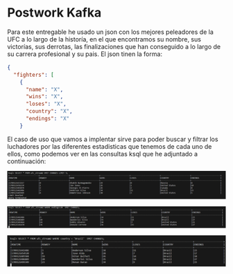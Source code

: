 # Postwork Kafka
Para este entregable he usado un json con los mejores peleadores de la UFC a lo largo de la historía, en el que encontramos su nombre, sus victorías, sus derrotas, las finalizaciones que han conseguido a lo largo de su carrera profesional y su pais.
El json tinen la forma:

```json
{
  "fighters": [
    {
      "name": "X",
      "wins": "X",
      "loses": "X",
      "country": "X",
      "endings": "X"
    }
```

El caso de uso que vamos a implentar sirve para poder buscar y filtrar los luchadores por las diferentes estadisticas que tenemos de cada uno de ellos, como podemos ver en las consultas ksql que he adjuntado a continuación:

![Alt text](./images/Consulta1.png)

![Alt text](./images/Consulta2.png)

![Alt text](./images/Consulta3.png)